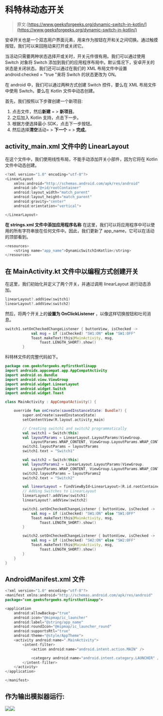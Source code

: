 # 科特林动态开关

> 原文:[https://www.geeksforgeeks.org/dynamic-switch-in-kotlin/](https://www.geeksforgeeks.org/dynamic-switch-in-kotlin/)

安卓开关也是一个双态用户界面元素，用来作为按钮在开和关之间切换。通过触摸按钮，我们可以来回拖动来打开或关闭它。

当活动只需要两种状态选择开或关时，开关元件很有用。我们可以通过使用 Switch 对象将 Switch 添加到我们的应用程序布局中。默认情况下，安卓开关的状态是关闭状态。我们还可以通过在我们的 XML 布局文件中设置 android:checked = "true "来将 Switch 的状态更改为 ON。

在 android 中，我们可以通过两种方式创建 Switch 控件，要么在 XML 布局文件中使用 Switch，要么在 Kotlin 文件中动态创建。

首先，我们按照以下步骤创建一个新项目:

1.  点击文件，然后**新建** = > **新项目**。
2.  之后加入 Kotlin 支持，点击下一步。
3.  根据方便选择最小 SDK，点击下一步按钮。
4.  然后选择**清空**活动= > **下一个** = > **完成**。

## activity_main.xml 文件中的 LinearLayout

在这个文件中，我们使用线性布局，不能手动添加开关小部件，因为它将在 Kotlin 文件中动态创建。

```kt
<?xml version="1.0" encoding="utf-8"?>
<LinearLayout
    xmlns:android="http://schemas.android.com/apk/res/android"
    android:id="@+id/rootContainer"
    android:layout_width="match_parent"
    android:layout_height="match_parent"
    android:gravity="center"
    android:orientation="vertical">

</LinearLayout>
```

**在 strings.xml 文件中添加应用程序名称**
在这里，我们可以将应用程序中可以使用的所有字符串放在任何文件中。因此，我们更新了 app_name，它可以在活动的顶部看到。

```kt
<resources>
    <string name="app_name">DynamicSwitchInKotlin</string>
</resources>
```

## 在 MainActivity.kt 文件中以编程方式创建开关

在这里，我们初始化并定义了两个开关，并通过调用 linearLayout 进行动态添加。

```kt
linearLayout?.addView(switch1)
linearLayout?.addView(switch2)

```

然后，将两个开关上的**设置为 OnClickListener** ，以像这样切换按钮和吐司消息。

```kt
switch1.setOnCheckedChangeListener { buttonView, isChecked ->
            val msg = if (isChecked) "SW1:ON" else "SW1:OFF"
            Toast.makeText(this@MainActivity, msg,
                Toast.LENGTH_SHORT).show()
        }

```

科特林文件的完整代码如下。

```kt
package com.geeksforgeeks.myfirstkotlinapp
import androidx.appcompat.app.AppCompatActivity
import android.os.Bundle
import android.view.ViewGroup
import android.widget.LinearLayout
import android.widget.Switch
import android.widget.Toast

class MainActivity : AppCompatActivity() {

    override fun onCreate(savedInstanceState: Bundle?) {
        super.onCreate(savedInstanceState)
        setContentView(R.layout.activity_main)

        // Creating switch1 and switch2 programmatically
        val switch1 = Switch(this)
        val layoutParams = LinearLayout.LayoutParams(ViewGroup.
            LayoutParams.WRAP_CONTENT, ViewGroup.LayoutParams.WRAP_CONTENT)
        switch1.layoutParams = layoutParams
        switch1.text = "Switch1"

        val switch2 = Switch(this)
        val layoutParams2 = LinearLayout.LayoutParams(ViewGroup.
            LayoutParams.WRAP_CONTENT, ViewGroup.LayoutParams.WRAP_CONTENT)
        switch2.layoutParams = layoutParams2
        switch2.text = "Switch2"

        val linearLayout = findViewById<LinearLayout>(R.id.rootContainer)
        // Adding Switches to LinearLayout
        linearLayout?.addView(switch1)
        linearLayout?.addView(switch2)

        switch1.setOnCheckedChangeListener { buttonView, isChecked ->
            val msg = if (isChecked) "SW1:ON" else "SW1:OFF"
            Toast.makeText(this@MainActivity, msg,
                Toast.LENGTH_SHORT).show()
        }

        switch2.setOnCheckedChangeListener { buttonView, isChecked ->
            val msg = if (isChecked) "SW2:ON" else "SW2:OFF"
            Toast.makeText(this@MainActivity, msg,
                Toast.LENGTH_SHORT).show()
        }
    }
}
```

## AndroidManifest.xml 文件

```kt
<?xml version="1.0" encoding="utf-8"?>
<manifest xmlns:android="http://schemas.android.com/apk/res/android"
package="com.geeksforgeeks.myfirstkotlinapp">

<application
    android:allowBackup="true"
    android:icon="@mipmap/ic_launcher"
    android:label="@string/app_name"
    android:roundIcon="@mipmap/ic_launcher_round"
    android:supportsRtl="true"
    android:theme="@style/AppTheme">
    <activity android:name=".MainActivity">
        <intent-filter>
            <action android:name="android.intent.action.MAIN" />

            <category android:name="android.intent.category.LAUNCHER" />
        </intent-filter>
    </activity>
</application>

</manifest>
```

## 作为输出模拟器运行:

![](img/dd2d07780679eeb237cda596318456ec.png)![](img/442e5a23dbcd14f40cfaa9d9f60ea0ea.png)